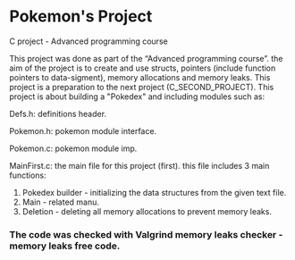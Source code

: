 
# Pokemon's Project
 C project - Advanced programming course

This project was done as part of the “Advanced programming course”.
the aim of the project is to create and use structs, pointers (include function pointers to data-sigment), memory allocations and memory leaks.
This project is a preparation to the next project (C_SECOND_PROJECT).
This project is about building a "Pokedex" and including modules such as:

Defs.h: definitions header.

Pokemon.h: pokemon module interface.

Pokemon.c: pokemon module imp.

MainFirst.c: the main file for this project (first). this file includes 3 main functions:
  1. Pokedex builder - initializing the data structures from the given text file.
  2. Main - related manu.
  3. Deletion - deleting all memory allocations to prevent memory leaks.

### The code was checked with Valgrind memory leaks checker - memory leaks free code.
